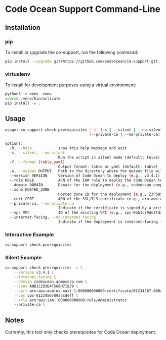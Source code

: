 # Code Ocean Support Command-Line

## Installation

### pip
To install or upgrade the co-support, run the following command:
```bash
pip install --upgrade git+https://github.com/codeocean/co-support.git
```

### virtualenv
To install for development purposes using a virtual environment:
```bash
python3 -m venv .venv
source .venv/bin/activate
pip install -e .
```

## Usage
```bash
usage: co-support check-prerequisites [-h] [-s | --silent | --no-silent] [-f {table,yaml}] [-o OUTPUT] [--version VERSION] [--role ROLE] [--domain DOMAIN] [--zone HOSTED_ZONE] [--cert CERT]
                                      [--private-ca | --no-private-ca] [--vpc VPC] [--internet-facing | --no-internet-facing]

options:
  -h, --help            show this help message and exit
  -s, --silent, --no-silent
                        Run the script in silent mode (default: False)
  -f, --format {table,yaml}
                        Output format: table or yaml (default: table)
  -o, --output OUTPUT   Path to the directory where the output file will be saved (default: None)
  --version VERSION     Version of Code Ocean to deploy (e.g., v3.4.1) (default: None)
  --role ROLE           ARN of the IAM role to deploy the Code Ocean template (e.g., arn:aws:iam::account-id:role/role-name) (default: None)
  --domain DOMAIN       Domain for the deployment (e.g., codeocean.company.com) (default: None)
  --zone HOSTED_ZONE
                        Hosted zone ID for the deployment (e.g., Z3P5QSUBK4POTI) (default: None)
  --cert CERT           ARN of the SSL/TLS certificate (e.g., arn:aws:acm:region:account:certificate/certificate-id) (default: None)
  --private-ca, --no-private-ca
                        Indicate if the certificate is signed by a private CA (default: False)
  --vpc VPC             ID of the existing VPC (e.g., vpc-0bb1c79de3fd22e7d) (default: None)
  --internet-facing, --no-internet-facing
                        Indicate if the deployment is internet-facing (default: True)
```

### Interactive Example
```bash
co-support check-prerequisites
```

### Silent Example
```bash
co-support check-prerequisites -s \
    --version v3.4.1 \
    --internet-facing \
    --domain codeocean.acmecorp.com \
    --zone A0B1C2D3E4F5G6H7I8J9 \
    --cert arn:aws:acm:us-east-1:000000000000:certificate/01234567-890a-bcde-f012-3456789000 \
    --vpc vpc-0123456789abcdeff \
    --role arn:aws:iam::000000000000:role/Administrator
    --private-ca \
```

## Notes
Currently, this tool only checks prerequisites for Code Ocean deployment.
